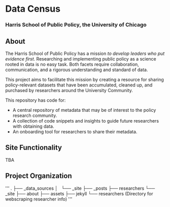 # Data Census
### Harris School of Public Policy, the University of Chicago

## About
The Harris School of Public Policy has a mission *to develop leaders who put evidence first*. Researching and implementing public policy as a science rooted in data is no easy task. Both facets require collaboration, communication, and a rigorous understanding and standard of data. 

This project aims to facilitate this mission by creating a resource for sharing policy-relevant datasets that have been accumulated, cleaned up, and purchased by researchers around the University Community.
 
This repository has code for:
- A central repository of metadata that may be of interest to the policy research community.
- A collection of code snippets and insights to guide future researchers with obtaining data.
- An onboarding tool for researchers to share their metadata. 
 
## Site Functionality
TBA

## Project Organization
'''
.
├── _data_sources
│   └── _site
├── _posts
├── researchers
└── _site
    ├── about
    ├── assets
    ├── jekyll
    └── researchers (Directory for webscraping researcher info)
'''
